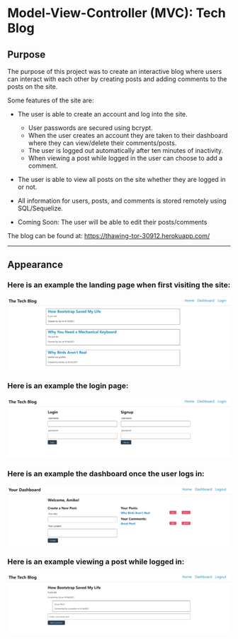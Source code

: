 # Model-View-Controller (MVC): Tech Blog

## Purpose

The purpose of this project was to create an interactive blog where users can interact with each other by creating posts and adding comments to the posts on the site.

Some features of the site are:

- The user is able to create an account and log into the site.
  - User passwords are secured using bcrypt.
  - When the user creates an account they are taken to their dashboard where they can view/delete their comments/posts.
  - The user is logged out automatically after ten minutes of inactivity.
  - When viewing a post while logged in the user can choose to add a comment.
- The user is able to view all posts on the site whether they are logged in or not.
- All information for users, posts, and comments is stored remotely using SQL/Sequelize.

- Coming Soon: The user will be able to edit their posts/comments

The blog can be found at: https://thawing-tor-30912.herokuapp.com/

---

## Appearance

### Here is an example the landing page when first visiting the site:

![Application image](./public/images/HomePageImage.png)

### Here is an example the login page:

![Application image](./public/images/LoginPageImage.png)

### Here is an example the dashboard once the user logs in:

![Application image](./public/images/DashboardPageImage.png)

### Here is an example viewing a post while logged in:

![Application image](./public/images/PostPageImage.png)
